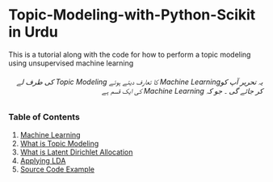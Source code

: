 ﻿# Topic-Modeling-with-Python-Scikit in Urdu
This is a tutorial along with the code for how to perform a topic modeling using unsupervised machine learning


###### <div dir="rtl">یہ تحریر آپ کوMachine Learning  کا تعارف دیتے ہوئے     Topic Modeling   کی طرف لے کر جائے گی ۔ جو کہ Machine Learning کی ایک قسم ہے </div>

### Table of Contents
1. [Machine Learning](machine-learning.md)
2. [What is Topic Modeling](topic-modeling.md)
3. [What is Latent Dirichlet Allocation](lda.md)
4. [Applying LDA](lda-application.md)
5. [Source Code Example](source/lda_test.py)


###### <div dir="rtl"></div>

